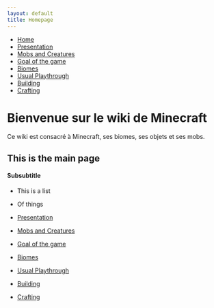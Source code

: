 ```yaml
---
layout: default
title: Homepage
---
```


<!-- Main banner (navigation menu) -->
<div class="banner">
    <ul class="menu">
        <li><a href="{{ '/' | relative_url }}">Home</a></li>
        <li><a href="{{ '/page1.md' | relative_url }}">Presentation</a></li>
        <li><a href="{{ '/page2.md' | relative_url }}">Mobs and Creatures</a></li>
        <li><a href="{{ '/page3.md' | relative_url }}">Goal of the game</a></li>
        <li><a href="{{ '/page4.md' | relative_url }}">Biomes</a></li>
        <li><a href="{{ '/page5.md' | relative_url }}">Usual Playthrough</a></li>
        <li><a href="{{ '/page6.md' | relative_url }}">Building</a></li>
        <li><a href="{{ '/page7.md' | relative_url }}">Crafting</a></li>
    </ul>
</div>

<!-- Main content in Markdown -->
# Bienvenue sur le wiki de Minecraft

Ce wiki est consacré à Minecraft, ses biomes, ses objets et ses mobs.

## This is the main page

#### Subsubtitle

- This is a list
- Of things

- [Presentation](page1.md)
- [Mobs and Creatures](page2.md)
- [Goal of the game](page3.md)
- [Biomes](page4.md)
- [Usual Playthrough](page5.md)
- [Building](page6.md)
- [Crafting](page7.md)

